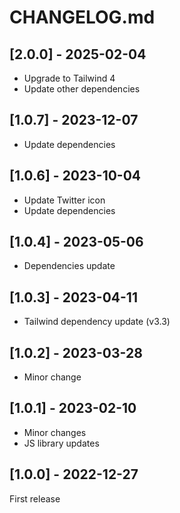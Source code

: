 # CHANGELOG.md

## [2.0.0] - 2025-02-04

- Upgrade to Tailwind 4
- Update other dependencies

## [1.0.7] - 2023-12-07

- Update dependencies

## [1.0.6] - 2023-10-04

- Update Twitter icon
- Update dependencies

## [1.0.4] - 2023-05-06

- Dependencies update

## [1.0.3] - 2023-04-11

- Tailwind dependency update (v3.3)

## [1.0.2] - 2023-03-28

- Minor change

## [1.0.1] - 2023-02-10

- Minor changes
- JS library updates

## [1.0.0] - 2022-12-27

First release
